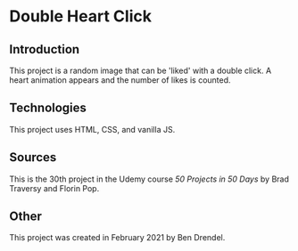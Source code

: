 # Double Heart Click

## Introduction

This project is a random image that can be 'liked' with a double click.  A heart animation appears and the number of likes is counted.

## Technologies

This project uses HTML, CSS, and vanilla JS.

## Sources

This is the 30th project in the Udemy course _50 Projects in 50 Days_ by Brad Traversy and Florin Pop.

## Other

This project was created in February 2021 by Ben Drendel.
